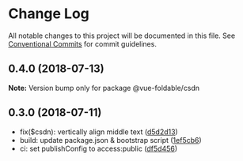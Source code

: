 # Change Log

All notable changes to this project will be documented in this file.
See [Conventional Commits](https://conventionalcommits.org) for commit guidelines.

<a name="0.4.0"></a>
## 0.4.0 (2018-07-13)





**Note:** Version bump only for package @vue-foldable/csdn

<a name="0.3.0"></a>
## 0.3.0 (2018-07-11)

* fix($csdn): vertically align middle text ([d5d2d13](https://github.com/ulivz/vue-foldable/commit/d5d2d13))
* build: update package.json & bootstrap script ([1ef5cb6](https://github.com/ulivz/vue-foldable/commit/1ef5cb6))
* ci: set publishConfig to access:public ([df5d456](https://github.com/ulivz/vue-foldable/commit/df5d456))
